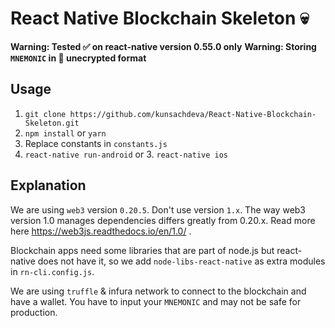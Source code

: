 # React Native Blockchain Skeleton 💀

__Warning: Tested ✅ on react-native version 0.55.0 only__
__Warning: Storing `MNEMONIC` in 🔐 unecrypted format__

## Usage

1. `git clone https://github.com/kunsachdeva/React-Native-Blockchain-Skeleton.git`
2. `npm install` or `yarn`
3. Replace constants in `constants.js`
4. `react-native run-android` or 3. `react-native ios`

## Explanation

We are using `web3` version `0.20.5`. Don't use version `1.x`. The way web3 version 1.0 manages dependencies differs greatly from 0.20.x. Read more here https://web3js.readthedocs.io/en/1.0/ .

Blockchain apps need some libraries that are part of node.js but react-native does not have it, so we add `node-libs-react-native` as extra modules in `rn-cli.config.js`.

We are using `truffle` & infura network to connect to the blockchain and have a wallet. You have to input your `MNEMONIC` and may not be safe for production.
